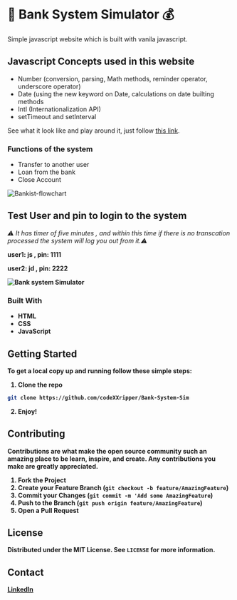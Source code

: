 #  🏦 Bank System Simulator 💰
Simple javascript website which is built with vanila javascript.

## Javascript Concepts used in this website
* Number (conversion, parsing, Math methods, reminder operator, underscore operator) 
* Date (using the new keyword on Date, calculations on date builting methods 
* Intl (Internationalization API)
* setTimeout and setInterval

See what it look like and play around it,  just follow [this  link](https://welcome-to-js-bank.onrender.com).

### Functions of the system

* Transfer to another user
* Loan from the bank
* Close Account

![Bankist-flowchart](https://user-images.githubusercontent.com/56386562/216535789-24c7e0ab-1f32-4f71-beed-b2051b8de602.png)


## Test User and pin to login to the system 
<em > ⚠️ It has timer of five minutes , and within this time if there is no transcation processed the system will log you out from it.⚠️ </em>


<b>user1: js , pin: 1111<b>

<b>user2: jd , pin: 2222<b>

![Bank system Simulator](https://user-images.githubusercontent.com/56386562/216533411-daad4c84-0d71-4d7f-a88d-e44d06bf9d4d.png)

### Built With

* HTML
* CSS
* JavaScript


<!-- GETTING STARTED -->
## Getting Started

To get a local copy up and running follow these simple steps:

1. Clone the repo
```sh
git clone https://github.com/codeXXripper/Bank-System-Sim
```
2. Enjoy! 
<!-- CONTRIBUTING -->
## Contributing

Contributions are what make the open source community such an amazing place to be learn, inspire, and create. Any contributions you make are **greatly appreciated**.

1. Fork the Project
2. Create your Feature Branch (`git checkout -b feature/AmazingFeature`)
3. Commit your Changes (`git commit -m 'Add some AmazingFeature`)
4. Push to the Branch (`git push origin feature/AmazingFeature`)
5. Open a Pull Request



<!-- LICENSE -->
## License

Distributed under the MIT License. See `LICENSE` for more information.


<!-- CONTACT -->
## Contact

[LinkedIn](https://www.linkedin.com/in/israel-fitsum/)

